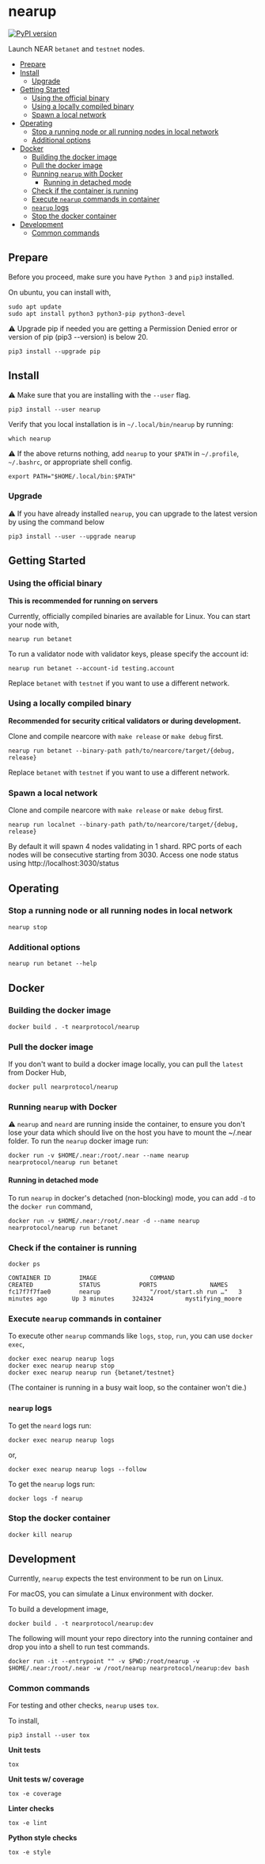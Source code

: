 # nearup

[![PyPI version](https://badge.fury.io/py/nearup.svg)](https://pypi.org/project/nearup/)

Launch NEAR `betanet` and `testnet` nodes.

- [Prepare](#prepare)
- [Install](#install)
  * [Upgrade](#upgrade)
- [Getting Started](#getting-started)
  * [Using the official binary](#using-the-official-binary)
  * [Using a locally compiled binary](#using-a-locally-compiled-binary)
  * [Spawn a local network](#spawn-a-local-network)
- [Operating](#operating)
  * [Stop a running node or all running nodes in local network](#stop-a-running-node-or-all-running-nodes-in-local-network)
  * [Additional options](#additional-options)
- [Docker](#docker)
  * [Building the docker image](#building-the-docker-image)
  * [Pull the docker image](#pull-the-docker-image)
  * [Running `nearup` with Docker](#running-nearup-with-docker)
    + [Running in detached mode](#running-in-detached-mode)
  * [Check if the container is running](#check-if-the-container-is-running)
  * [Execute `nearup` commands in container](#execute-nearup-commands-in-container)
  * [`nearup` logs](#nearup-logs)
  * [Stop the docker container](#stop-the-docker-container)
- [Development](#development)
  * [Common commands](#common-commands)

## Prepare

Before you proceed, make sure you have `Python 3` and `pip3` installed.

On ubuntu, you can install with,

```
sudo apt update
sudo apt install python3 python3-pip python3-devel
```

:warning: Upgrade pip if needed you are getting a Permission Denied error or version of pip (pip3 --version) is below 20.

```
pip3 install --upgrade pip
```

## Install

:warning: Make sure that you are installing with the `--user` flag.

```
pip3 install --user nearup
```

Verify that you local installation is in `~/.local/bin/nearup` by running:

```
which nearup
```

:warning: If the above returns nothing, add `nearup` to your `$PATH` in `~/.profile`, `~/.bashrc`, or appropriate shell config.

```
export PATH="$HOME/.local/bin:$PATH"
```

### Upgrade

:warning: If you have already installed `nearup`, you can upgrade to the latest version by using the command below

```
pip3 install --user --upgrade nearup
```

## Getting Started

### Using the official binary

**This is recommended for running on servers**

Currently, officially compiled binaries are available for Linux. You can start your node with,

```
nearup run betanet
```

To run a validator node with validator keys, please specify the account id:

```
nearup run betanet --account-id testing.account
```

Replace `betanet` with `testnet` if you want to use a different network.

### Using a locally compiled binary

**Recommended for security critical validators or during development.**

Clone and compile nearcore with `make release` or `make debug` first.

```
nearup run betanet --binary-path path/to/nearcore/target/{debug, release}
```

Replace `betanet` with `testnet` if you want to use a different network.

### Spawn a local network

Clone and compile nearcore with `make release` or `make debug` first.

```
nearup run localnet --binary-path path/to/nearcore/target/{debug, release}
```

By default it will spawn 4 nodes validating in 1 shard.
RPC ports of each nodes will be consecutive starting from 3030.
Access one node status using http://localhost:3030/status

## Operating

### Stop a running node or all running nodes in local network

```
nearup stop
```

### Additional options

```
nearup run betanet --help
```

## Docker

### Building the docker image

```
docker build . -t nearprotocol/nearup
```

### Pull the docker image

If you don't want to build a docker image locally, you can pull the `latest` from Docker Hub,

```
docker pull nearprotocol/nearup
```

### Running `nearup` with Docker

:warning: `nearup` and `neard` are running inside the container, to ensure you don't lose your data which should live on the host you have to mount the ~/.near folder.
To run the `nearup` docker image run:

```
docker run -v $HOME/.near:/root/.near --name nearup nearprotocol/nearup run betanet
```

#### Running in detached mode

To run `nearup` in docker's detached (non-blocking) mode, you can add `-d` to the `docker run` command,

```
docker run -v $HOME/.near:/root/.near -d --name nearup nearprotocol/nearup run betanet
```

### Check if the container is running

```
docker ps
```

```
CONTAINER ID        IMAGE               COMMAND                  CREATED             STATUS           PORTS               NAMES
fc17f7f7fae0        nearup              "/root/start.sh run …"   3 minutes ago       Up 3 minutes     324324         mystifying_moore
```

### Execute `nearup` commands in container

To execute other `nearup` commands like `logs`, `stop`, `run`, you can use `docker exec`,

```
docker exec nearup nearup logs
docker exec nearup nearup stop
docker exec nearup nearup run {betanet/testnet}
```

(The container is running in a busy wait loop, so the container won't die.)

### `nearup` logs

To get the `neard` logs run:

```
docker exec nearup nearup logs
```

or,

```
docker exec nearup nearup logs --follow
```

To get the `nearup` logs run:

```
docker logs -f nearup
```

### Stop the docker container

```
docker kill nearup
```

## Development

Currently, `nearup` expects the test environment to be run on Linux.

For macOS, you can simulate a Linux environment with docker.

To build a development image,

```
docker build . -t nearprotocol/nearup:dev
```

The following will mount your repo directory into the running container and drop you into a shell to run test commands.

```
docker run -it --entrypoint "" -v $PWD:/root/nearup -v $HOME/.near:/root/.near -w /root/nearup nearprotocol/nearup:dev bash
```

### Common commands

For testing and other checks, `nearup` uses `tox`.

To install,

```
pip3 install --user tox
```

**Unit tests**

```
tox
```

**Unit tests w/ coverage**

```
tox -e coverage
```

**Linter checks**

```
tox -e lint
```

**Python style checks**

```
tox -e style
```
